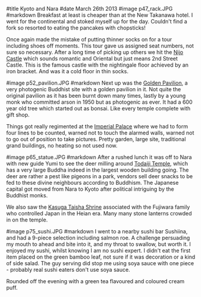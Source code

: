 #title Kyoto and Nara
#date March 26th 2013
#image p47_rack.JPG
#markdown
Breakfast at least is cheaper than at the New Takanawa hotel.
I went for the continental and stoked myself up for the day.
Couldn't find a fork so resorted to eating the pancakes with
chopsticks!

Once again made the mistake of putting thinner socks on for
a tour including shoes off moments.  This tour gave us assigned
seat numbers, not sure so necessary.  After a long time of picking
up others we hit the [Nijo Castle](https://www.japan.travel/en/spot/1165) which sounds romantic and
Oriental but just means 2nd Street Castle.  This is the famous
castle with the nightingale floor achieved by an iron bracket.
And was it a cold floor in thin socks.

#image p52_pavilion.JPG
#markdown
Next up was the [Golden Pavilion](https://www.japan.travel/en/spot/1152), a very photogenic
Buddhist site with a golden pavilion in it.  Not quite the
original pavilion as it has been burnt down many times, lastly
by a young monk who committed arson in 1950 but
as photogenic as ever.  It had a 600 year old tree which started out
as bonsai.  Like every temple complete with gift shop.

Things got really regimented at the
[Imperial Palace](http://sankan.kunaicho.go.jp/english/index.html) where we
had to form four lines to be counted, warned not to touch the
alarmed walls, warned not to go out of position to take pictures.
Pretty garden, large site, traditional grand buildings, no heating
so not used now.

#image p65_statue.JPG
#markdown
After a rushed lunch it was off to Nara with new guide Yumi
to see the deer milling
around [Todaiji Temple](http://www.todaiji.or.jp/), which has a very large Buddha indeed in
the largest wooden building going.
The deer are rather a pest like pigeons in a park, vendors sell
deer snacks to be fed to these divine neighbours according to
Buddhism.  The Japanese capital got moved from Nara to Kyoto
after political intriguing by the Buddhist monks.

We also saw the [Kasuga Taisha Shrine](https://www.japan.travel/en/spot/1013) associated with the
Fujiwara family who controlled Japan in the Heian era.
Many many stone lanterns crowded in on the temple.

#image p75_sushi.JPG
#markdown
I went to a nearby sushi bar Sushiina, and had a 9-piece
selection including salmon roe.  A challenge persuading my mouth
to ahead and bite into it, and my throat to swallow, but worth it.
I enjoyed my sushi, whilst knowing I am no sushi expert.  I didn't
eat the first item placed on the green bamboo leaf, not sure if
it was decoration or a kind of side salad.  The guy serving did
stop me using soya sauce with one piece - probably real sushi
eaters don't use soya sauce.

Rounded off the evening with a green tea flavoured and coloured
cream puff.
